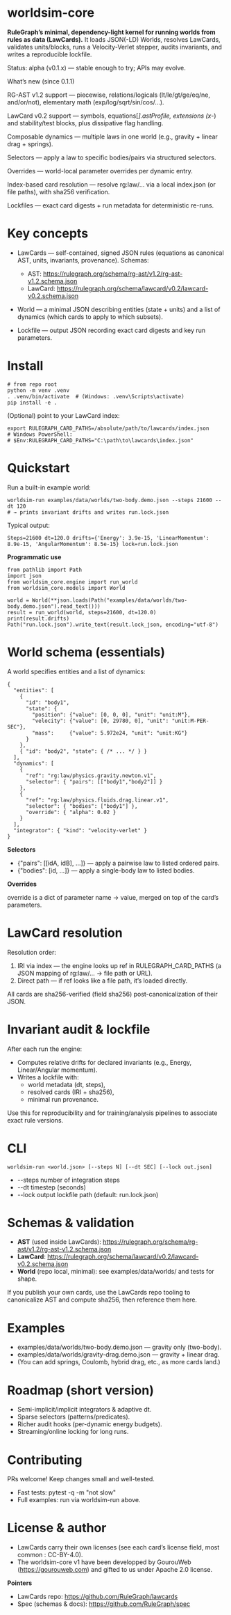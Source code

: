 # worldsim-core

**RuleGraph’s minimal, dependency-light kernel for running worlds from rules as data (LawCards).**
It loads JSON(-LD) Worlds, resolves LawCards, validates units/blocks, runs a Velocity-Verlet stepper, audits invariants, and writes a reproducible lockfile.

Status: alpha (v0.1.x) — stable enough to try; APIs may evolve.

What’s new (since 0.1.1)

RG-AST v1.2 support — piecewise, relations/logicals (lt/le/gt/ge/eq/ne, and/or/not), elementary math (exp/log/sqrt/sin/cos/…).

LawCard v0.2 support — symbols, equations[*].astProfile, extensions (x-*) and stability/test blocks, plus dissipative flag handling.

Composable dynamics — multiple laws in one world (e.g., gravity + linear drag + springs).

Selectors — apply a law to specific bodies/pairs via structured selectors.

Overrides — world-local parameter overrides per dynamic entry.

Index-based card resolution — resolve rg:law/... via a local index.json (or file paths), with sha256 verification.

Lockfiles — exact card digests + run metadata for deterministic re-runs.

# Key concepts

- LawCards — self-contained, signed JSON rules (equations as canonical AST, units, invariants, provenance).
Schemas:

    - AST: https://rulegraph.org/schema/rg-ast/v1.2/rg-ast-v1.2.schema.json
    - LawCard: https://rulegraph.org/schema/lawcard/v0.2/lawcard-v0.2.schema.json

- World — a minimal JSON describing entities (state + units) and a list of dynamics (which cards to apply to which subsets).

- Lockfile — output JSON recording exact card digests and key run parameters.

# Install
```
# from repo root
python -m venv .venv
. .venv/bin/activate  # (Windows: .venv\Scripts\activate)
pip install -e .
```

(Optional) point to your LawCard index:
```
export RULEGRAPH_CARD_PATHS=/absolute/path/to/lawcards/index.json
# Windows PowerShell:
# $Env:RULEGRAPH_CARD_PATHS="C:\path\to\lawcards\index.json"
```

# Quickstart

Run a built-in example world:
```
worldsim-run examples/data/worlds/two-body.demo.json --steps 21600 --dt 120
# → prints invariant drifts and writes run.lock.json
```

Typical output:
```
Steps=21600 dt=120.0 drifts={'Energy': 3.9e-15, 'LinearMomentum': 8.9e-15, 'AngularMomentum': 8.5e-15} lock=run.lock.json
```

**Programmatic use**
```
from pathlib import Path
import json
from worldsim_core.engine import run_world
from worldsim_core.models import World

world = World(**json.loads(Path("examples/data/worlds/two-body.demo.json").read_text()))
result = run_world(world, steps=21600, dt=120.0)
print(result.drifts)
Path("run.lock.json").write_text(result.lock_json, encoding="utf-8")
```

# World schema (essentials)

A world specifies entities and a list of dynamics:
```
{
  "entities": [
    {
      "id": "body1",
      "state": {
        "position": {"value": [0, 0, 0], "unit": "unit:M"},
        "velocity": {"value": [0, 29780, 0], "unit": "unit:M-PER-SEC"},
        "mass":     {"value": 5.972e24, "unit": "unit:KG"}
      }
    },
    { "id": "body2", "state": { /* ... */ } }
  ],
  "dynamics": [
    {
      "ref": "rg:law/physics.gravity.newton.v1",
      "selector": { "pairs": [["body1","body2"]] }
    },
    {
      "ref": "rg:law/physics.fluids.drag.linear.v1",
      "selector": { "bodies": ["body1"] },
      "override": { "alpha": 0.02 }
    }
  ],
  "integrator": { "kind": "velocity-verlet" }
}
```

**Selectors**

- {"pairs": [[idA, idB], ...]} — apply a pairwise law to listed ordered pairs.
- {"bodies": [id, ...]} — apply a single-body law to listed bodies.

**Overrides**

override is a dict of parameter name → value, merged on top of the card’s parameters.

# LawCard resolution

Resolution order:

1. IRI via index — the engine looks up ref in RULEGRAPH_CARD_PATHS (a JSON mapping of rg:law/... → file path or URL).
2. Direct path — if ref looks like a file path, it’s loaded directly.

All cards are sha256-verified (field sha256) post-canonicalization of their JSON.

# Invariant audit & lockfile

After each run the engine:

- Computes relative drifts for declared invariants (e.g., Energy, Linear/Angular momentum).
- Writes a lockfile with:
    - world metadata (dt, steps),
    - resolved cards (IRI + sha256),
    - minimal run provenance.

Use this for reproducibility and for training/analysis pipelines to associate exact rule versions.

# CLI
```
worldsim-run <world.json> [--steps N] [--dt SEC] [--lock out.json]
```

- --steps number of integration steps
- --dt timestep (seconds)
- --lock output lockfile path (default: run.lock.json)

# Schemas & validation

- **AST** (used inside LawCards):
https://rulegraph.org/schema/rg-ast/v1.2/rg-ast-v1.2.schema.json
- **LawCard**:
https://rulegraph.org/schema/lawcard/v0.2/lawcard-v0.2.schema.json
- **World** (repo local, minimal): see examples/data/worlds/ and tests for shape.

If you publish your own cards, use the LawCards repo tooling to canonicalize AST and compute sha256, then reference them here.

# Examples

- examples/data/worlds/two-body.demo.json — gravity only (two-body).
- examples/data/worlds/gravity-drag.demo.json — gravity + linear drag.
- (You can add springs, Coulomb, hybrid drag, etc., as more cards land.)

# Roadmap (short version)

- Semi-implicit/implicit integrators & adaptive dt.
- Sparse selectors (patterns/predicates).
- Richer audit hooks (per-dynamic energy budgets).
- Streaming/online locking for long runs.

# Contributing

PRs welcome! Keep changes small and well-tested.

- Fast tests: pytest -q -m "not slow"
- Full examples: run via worldsim-run above.

# License & author

- LawCards carry their own licenses (see each card’s license field, most common : CC-BY-4.0). 
- The worldsim-core v1 have been developped by GourouWeb (https://gourouweb.com) and gifted to us under Apache 2.0 license.

**Pointers**

- LawCards repo: https://github.com/RuleGraph/lawcards
- Spec (schemas & docs): https://github.com/RuleGraph/spec
